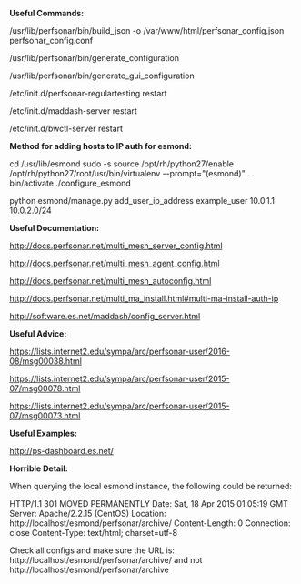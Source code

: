 <strong>Useful Commands:</strong>

/usr/lib/perfsonar/bin/build_json -o /var/www/html/perfsonar_config.json perfsonar_config.conf

/usr/lib/perfsonar/bin/generate_configuration

/usr/lib/perfsonar/bin/generate_gui_configuration

/etc/init.d/perfsonar-regulartesting restart

/etc/init.d/maddash-server restart

/etc/init.d/bwctl-server restart

<strong>Method for adding hosts to IP auth for esmond:</strong>

cd /usr/lib/esmond
sudo -s
source /opt/rh/python27/enable
/opt/rh/python27/root/usr/bin/virtualenv --prompt="(esmond)" .
. bin/activate
./configure_esmond

python esmond/manage.py add_user_ip_address example_user 10.0.1.1 10.0.2.0/24

<strong>Useful Documentation:</strong>

http://docs.perfsonar.net/multi_mesh_server_config.html

http://docs.perfsonar.net/multi_mesh_agent_config.html

http://docs.perfsonar.net/multi_mesh_autoconfig.html

http://docs.perfsonar.net/multi_ma_install.html#multi-ma-install-auth-ip

http://software.es.net/maddash/config_server.html

<strong>Useful Advice:</strong>

https://lists.internet2.edu/sympa/arc/perfsonar-user/2016-08/msg00038.html

https://lists.internet2.edu/sympa/arc/perfsonar-user/2015-07/msg00078.html

https://lists.internet2.edu/sympa/arc/perfsonar-user/2015-07/msg00073.html

<strong>Useful Examples:</strong>

http://ps-dashboard.es.net/

<strong>Horrible Detail:</strong>

When querying the local esmond instance, the following could be returned:
 
HTTP/1.1 301 MOVED PERMANENTLY
Date: Sat, 18 Apr 2015 01:05:19 GMT
Server: Apache/2.2.15 (CentOS)
Location: http://localhost/esmond/perfsonar/archive/
Content-Length: 0
Connection: close
Content-Type: text/html; charset=utf-8
 
Check all configs and make sure the URL is: 
http://localhost/esmond/perfsonar/archive/ 
and not http://localhost/esmond/perfsonar/archive

